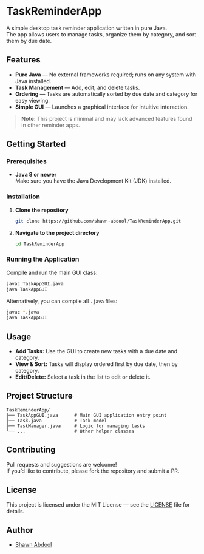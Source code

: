 # TaskReminderApp

A simple desktop task reminder application written in pure Java.  
The app allows users to manage tasks, organize them by category, and sort them by due date.

## Features

- **Pure Java** — No external frameworks required; runs on any system with Java installed.
- **Task Management** — Add, edit, and delete tasks.
- **Ordering** — Tasks are automatically sorted by due date and category for easy viewing.
- **Simple GUI** — Launches a graphical interface for intuitive interaction.

> **Note:** This project is minimal and may lack advanced features found in other reminder apps.

## Getting Started

### Prerequisites

- **Java 8 or newer**  
  Make sure you have the Java Development Kit (JDK) installed.

### Installation

1. **Clone the repository**
   ```bash
   git clone https://github.com/shawn-abdool/TaskReminderApp.git
   ```
2. **Navigate to the project directory**
   ```bash
   cd TaskReminderApp
   ```

### Running the Application

Compile and run the main GUI class:

```bash
javac TaskAppGUI.java
java TaskAppGUI
```

Alternatively, you can compile all `.java` files:

```bash
javac *.java
java TaskAppGUI
```

## Usage

- **Add Tasks:** Use the GUI to create new tasks with a due date and category.
- **View & Sort:** Tasks will display ordered first by due date, then by category.
- **Edit/Delete:** Select a task in the list to edit or delete it.

## Project Structure

```
TaskReminderApp/
├── TaskAppGUI.java      # Main GUI application entry point
├── Task.java            # Task model
├── TaskManager.java     # Logic for managing tasks
└── ...                  # Other helper classes
```

## Contributing

Pull requests and suggestions are welcome!  
If you’d like to contribute, please fork the repository and submit a PR.

## License

This project is licensed under the MIT License — see the [LICENSE](LICENSE) file for details.

## Author

- [Shawn Abdool](https://github.com/shawn-abdool)
